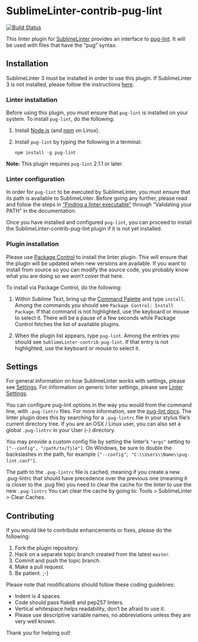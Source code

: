 SublimeLinter-contrib-pug-lint
================================

[![Build Status](https://travis-ci.org/benedfit/SublimeLinter-contrib-pug-lint.svg?branch=master)](https://travis-ci.org/benedfit/SublimeLinter-contrib-pug-lint)

This linter plugin for [SublimeLinter][docs] provides an interface to [pug-lint](https://github.com/pugjs/pug-lint). It will be used with files that have the “pug” syntax.

## Installation
SublimeLinter 3 must be installed in order to use this plugin. If SublimeLinter 3 is not installed, please follow the instructions [here][installation].

### Linter installation
Before using this plugin, you must ensure that `pug-lint` is installed on your system. To install `pug-lint`, do the following:

1. Install [Node.js](http://nodejs.org) (and [npm](https://github.com/joyent/node/wiki/Installing-Node.js-via-package-manager) on Linux).

1. Install `pug-lint` by typing the following in a terminal:
   ```
   npm install -g pug-lint
   ```

**Note:** This plugin requires `pug-lint` 2.1.1 or later.

### Linter configuration
In order for `pug-lint` to be executed by SublimeLinter, you must ensure that its path is available to SublimeLinter. Before going any further, please read and follow the steps in [“Finding a linter executable”](http://sublimelinter.readthedocs.org/en/latest/troubleshooting.html#finding-a-linter-executable) through “Validating your PATH” in the documentation.

Once you have installed and configured `pug-lint`, you can proceed to install the SublimeLinter-contrib-pug-lint plugin if it is not yet installed.

### Plugin installation
Please use [Package Control][pc] to install the linter plugin. This will ensure that the plugin will be updated when new versions are available. If you want to install from source so you can modify the source code, you probably know what you are doing so we won’t cover that here.

To install via Package Control, do the following:

1. Within Sublime Text, bring up the [Command Palette][cmd] and type `install`. Among the commands you should see `Package Control: Install Package`. If that command is not highlighted, use the keyboard or mouse to select it. There will be a pause of a few seconds while Package Control fetches the list of available plugins.

1. When the plugin list appears, type `pug-lint`. Among the entries you should see `SublimeLinter-contrib-pug-lint`. If that entry is not highlighted, use the keyboard or mouse to select it.

## Settings
For general information on how SublimeLinter works with settings, please see [Settings][settings]. For information on generic linter settings, please see [Linter Settings][linter-settings].

You can configure pug-lint options in the way you would from the command line, with `.pug-lintrc` files. For more information, see the [pug-lint docs](https://github.com/pugjs/pug-lint#configuration-file). The linter plugin does this by searching for a `.pug-lintrc` file in your stylus file’s current directory tree. If you are an OSX / Linux user, you can also set a global `.pug-lintrc` in your User (`~`) directory.

You may provide a custom config file by setting the linter’s `"args"` setting to `["--config", "/path/to/file"]`. On Windows, be sure to double the backslashes in the path, for example `["--config", "C:\\Users\\Name\\pug-lint.conf"]`.

The path to the `.pug-lintrc` file is cached, meaning if you create a new .pug-lintrc that should have precedence over the previous one (meaning it is closer to the .pug file) you need to clear the cache for the linter to use the new `.pug-lintrc` You can clear the cache by going to: Tools > SublimeLinter > Clear Caches.

## Contributing
If you would like to contribute enhancements or fixes, please do the following:

1. Fork the plugin repository.
1. Hack on a separate topic branch created from the latest `master`.
1. Commit and push the topic branch.
1. Make a pull request.
1. Be patient.  ;-)

Please note that modifications should follow these coding guidelines:

- Indent is 4 spaces.
- Code should pass flake8 and pep257 linters.
- Vertical whitespace helps readability, don’t be afraid to use it.
- Please use descriptive variable names, no abbreviations unless they are very well known.

Thank you for helping out!

[docs]: http://sublimelinter.readthedocs.org
[installation]: http://sublimelinter.readthedocs.org/en/latest/installation.html
[locating-executables]: http://sublimelinter.readthedocs.org/en/latest/usage.html#how-linter-executables-are-located
[pc]: https://sublime.wbond.net/installation
[cmd]: http://docs.sublimetext.info/en/sublime-text-3/extensibility/command_palette.html
[settings]: http://sublimelinter.readthedocs.org/en/latest/settings.html
[linter-settings]: http://sublimelinter.readthedocs.org/en/latest/linter_settings.html
[inline-settings]: http://sublimelinter.readthedocs.org/en/latest/settings.html#inline-settings
